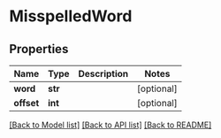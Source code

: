 # MisspelledWord

## Properties
Name | Type | Description | Notes
------------ | ------------- | ------------- | -------------
**word** | **str** |  | [optional] 
**offset** | **int** |  | [optional] 

[[Back to Model list]](../README.md#documentation-for-models) [[Back to API list]](../README.md#documentation-for-api-endpoints) [[Back to README]](../README.md)


